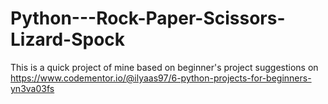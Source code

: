 # Python---Rock-Paper-Scissors-Lizard-Spock

This is a quick project of mine based on beginner's project suggestions on https://www.codementor.io/@ilyaas97/6-python-projects-for-beginners-yn3va03fs


